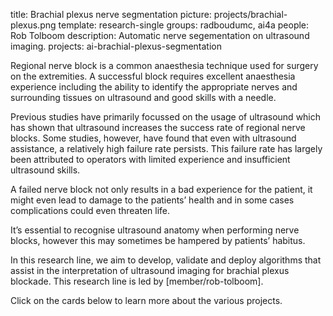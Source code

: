 title: Brachial plexus nerve segmentation
picture: projects/brachial-plexus.png
template: research-single
groups: radboudumc, ai4a
people: Rob Tolboom
description: Automatic nerve segementation on ultrasound imaging.
projects: ai-brachial-plexus-segmentation

Regional nerve block is a common anaesthesia technique used for surgery on the extremities. A successful block requires excellent anaesthesia experience including the ability to identify the appropriate nerves and surrounding tissues on ultrasound and good skills with a needle.

Previous studies have primarily focussed on the usage of ultrasound which has shown that ultrasound increases the success rate of regional nerve blocks. Some studies, however, have found that even with ultrasound assistance, a relatively high failure rate persists. This failure rate has largely been attributed to operators with limited experience and insufficient ultrasound skills.

A failed nerve block not only results in a bad experience for the patient, it might even lead to damage to the patients’ health and in some cases complications could even threaten life.

It’s essential to recognise ultrasound anatomy when performing nerve blocks, however this may sometimes be hampered by patients’ habitus. 

In this research line, we aim to develop, validate and deploy algorithms that assist in the interpretation of ultrasound imaging for brachial plexus blockade. This research line is led by [member/rob-tolboom]. 

Click on the cards below to learn more about the various projects.